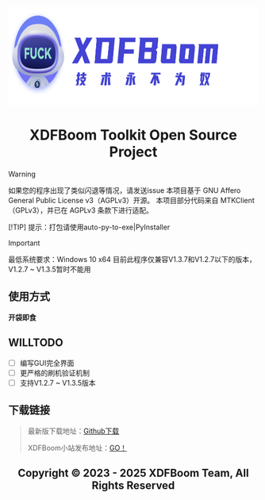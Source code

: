 <div align="center">
<a><img src="./logo_light_theme.png" width="800" height="200" alt="XDFBoom Toolkit Open Source Project"></a>

# XDFBoom Toolkit Open Source Project
</div>

> [!WARNING]
> 如果您的程序出现了类似闪退等情况，请发送issue
> 本项目基于 GNU Affero General Public License v3（AGPLv3）开源。
> 本项目部分代码来自 MTKClient（GPLv3），并已在 AGPLv3 条款下进行适配。
> 
> [!TIP]
> 提示：打包请使用auto-py-to-exe|PyInstaller

> [!IMPORTANT]  
> 最低系统要求：Windows 10 x64
> 目前此程序仅兼容V1.3.7和V1.2.7以下的版本，V1.2.7 ~ V1.3.5暂时不能用

## 使用方式

**开袋即食**

## WILLTODO
- [ ] 编写GUI完全界面
- [ ] 更严格的刷机验证机制
- [ ] 支持V1.2.7 ~ V1.3.5版本

## 下载链接
> 最新版下载地址：[Github下载](https://github.com/Folralorwns/XDFBoom_Toolkit/releases)
>
> XDFBoom小站发布地址：[GO！](https://blog.xdfboom.com)
<div align="center">

## Copyright © 2023 - 2025 XDFBoom Team, All Rights Reserved
</div>